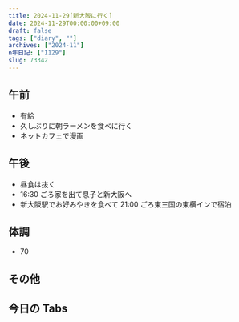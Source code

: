 ```yaml
---
title: 2024-11-29[新大阪に行く]
date: 2024-11-29T00:00:00+09:00
draft: false
tags: ["diary", ""]
archives: ["2024-11"]
n年日記: ["1129"]
slug: 73342
---
```


## 午前

- 有給
- 久しぶりに朝ラーメンを食べに行く
- ネットカフェで漫画

## 午後

- 昼食は抜く
- 16:30 ごろ家を出て息子と新大阪へ
- 新大阪駅でお好みやきを食べて 21:00 ごろ東三国の東横インで宿泊

## 体調

- 70

## その他

## 今日の Tabs

